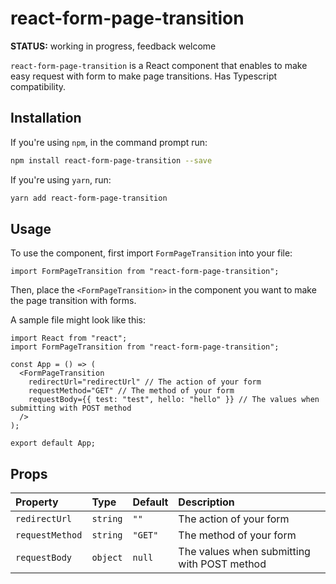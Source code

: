 # react-form-page-transition

**STATUS:** working in progress, feedback welcome

`react-form-page-transition` is a React component that enables to make easy request with form to make page transitions. Has Typescript compatibility.

## Installation

If you're using `npm`, in the command prompt run:

```sh
npm install react-form-page-transition --save
```

If you're using `yarn`, run:

```sh
yarn add react-form-page-transition
```

## Usage

To use the component, first import `FormPageTransition` into your file:

```tsx
import FormPageTransition from "react-form-page-transition";
```

Then, place the `<FormPageTransition>` in the component you want to make the page transition with forms.


A sample file might look like this:

```tsx
import React from "react";
import FormPageTransition from "react-form-page-transition";

const App = () => (
  <FormPageTransition
    redirectUrl="redirectUrl" // The action of your form
    requestMethod="GET" // The method of your form
    requestBody={{ test: "test", hello: "hello" }} // The values when submitting with POST method
  />
);

export default App;
```

## Props

| Property        | Type     | Default | Description                                 |
| :-------------- | :------- | :------ | :------------------------------------------------------- |
| `redirectUrl`   | `string` | `""`    | The action of your form                     |
| `requestMethod` | `string` | `"GET"` | The method of your form                     |
| `requestBody`   | `object` | `null`  | The values when submitting with POST method |